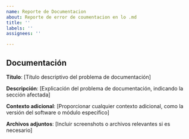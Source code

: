 ```yaml
---
name: Reporte de Documentacion
about: Reporte de error de coumentacion en lo .md
title: ''
labels: ''
assignees: ''

---
```


## Documentación

**Título**: [Título descriptivo del problema de documentación]

**Descripción**:
[Explicación del problema de documentación, indicando la sección afectada]

**Contexto adicional**:
[Proporcionar cualquier contexto adicional, como la versión del software o módulo específico]

**Archivos adjuntos**:
[Incluir screenshots o archivos relevantes si es necesario]
